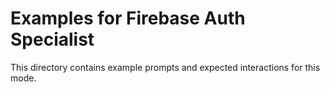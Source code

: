 # Examples for Firebase Auth Specialist

This directory contains example prompts and expected interactions for this mode.